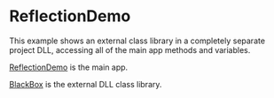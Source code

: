 # ReflectionDemo 

This example shows an external class library in a completely separate project DLL, accessing all of the main app methods and variables.

[ReflectionDemo](https://github.com/gojimmypi/ReflectionDemo/tree/master/ReflectionDemo) is the main app.

[BlackBox](https://github.com/gojimmypi/ReflectionDemo/tree/master/BlackBox) is the external DLL class library.
